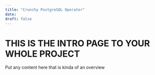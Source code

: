 ```yaml
---
title: "Crunchy PostgreSQL Operator"
date:
draft: false
---
```


# THIS IS THE INTRO PAGE TO YOUR WHOLE PROJECT
Put any content here that is kinda of an overview
